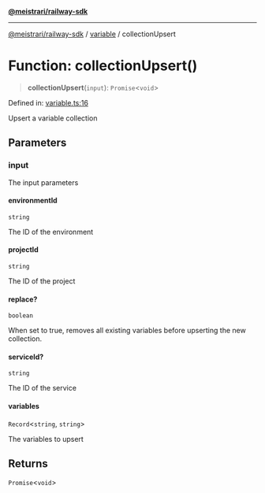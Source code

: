 [**@meistrari/railway-sdk**](../../README.md)

***

[@meistrari/railway-sdk](../../README.md) / [variable](../README.md) / collectionUpsert

# Function: collectionUpsert()

> **collectionUpsert**(`input`): `Promise`\<`void`\>

Defined in: [variable.ts:16](https://github.com/meistrari/railway-sdk/blob/950f1095d1910be91ddba0267bcbe74ff30bbcc1/src/resources/variable.ts#L16)

Upsert a variable collection

## Parameters

### input

The input parameters

#### environmentId

`string`

The ID of the environment

#### projectId

`string`

The ID of the project

#### replace?

`boolean`

When set to true, removes all existing variables before upserting the new collection.

#### serviceId?

`string`

The ID of the service

#### variables

`Record`\<`string`, `string`\>

The variables to upsert

## Returns

`Promise`\<`void`\>
